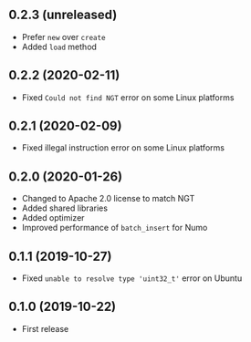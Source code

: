 ## 0.2.3 (unreleased)

- Prefer `new` over `create`
- Added `load` method

## 0.2.2 (2020-02-11)

- Fixed `Could not find NGT` error on some Linux platforms

## 0.2.1 (2020-02-09)

- Fixed illegal instruction error on some Linux platforms

## 0.2.0 (2020-01-26)

- Changed to Apache 2.0 license to match NGT
- Added shared libraries
- Added optimizer
- Improved performance of `batch_insert` for Numo

## 0.1.1 (2019-10-27)

- Fixed `unable to resolve type 'uint32_t'` error on Ubuntu

## 0.1.0 (2019-10-22)

- First release
